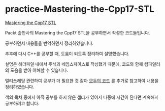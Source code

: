 # practice-Mastering-the-Cpp17-STL


[Mastering the Cpp17 STL](https://www.amazon.com/Mastering-17-STL-standard-components-ebook/dp/B076CQ1RFF/ref=sr_1_1?crid=2M431VMHTQ07F&keywords=mastering+the+c%2B%2B17&qid=1693773622&s=books&sprefix=mastering+the+c%2B%2B17%2Cstripbooks-intl-ship%2C287&sr=1-1)

Packt 출판사의 Mastering the Cpp17 STL을 공부하면서 작성한 코드들입니다.

공부하면서 내용들을 번역하면서 정리하였습니다.

추후에 다시 C++를 공부할 때, 도움이 되도록 정리하여 설명했습니다.

설명은 헤더파일 내에서 주석과 네임스페이스로 작성했기 때문에, 코드와 함께 컴파일러의 도움을 받아 이해할 수 있습니다.

멀티쓰레딩 관련하여 공부가 더 필요한 것 같아 [모두의 코드](https://modoocode.com/135) 를 추가로 참고하여 내용을 정리하였습니다.

책의 목차 중에서 아직 공부를 하지 않은 챕터가 있어서 나중에 시간이 된다면 계속해서 공부하려고 합니다.
